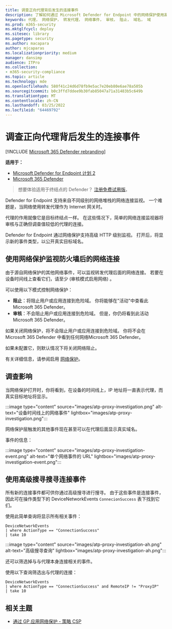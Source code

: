 ```yaml
---
title: 调查正向代理背后发生的连接事件
description: 了解如何通过 Microsoft Defender for Endpoint 中的网络保护使用高级 HTTP 级别监视，从而显示真实目标，而不是代理。
keywords: 代理， 网络保护， 转发代理， 网络事件， 审核， 阻止， 域名， 域
ms.prod: m365-security
ms.mktglfcycl: deploy
ms.sitesec: library
ms.pagetype: security
ms.author: macapara
author: mjcaparas
ms.localizationpriority: medium
manager: dansimp
audience: ITPro
ms.collection:
- m365-security-compliance
ms.topic: article
ms.technology: mde
ms.openlocfilehash: 580f41c24d6d78fb9e5ac7e20eb80e6ae78a505b
ms.sourcegitcommit: b0c3ffd7ddee9b30fab85047a71a31483b5c649b
ms.translationtype: MT
ms.contentlocale: zh-CN
ms.lasthandoff: 03/25/2022
ms.locfileid: "64469792"
---
```

# <a name="investigate-connection-events-that-occur-behind-forward-proxies"></a>调查正向代理背后发生的连接事件

[!INCLUDE [Microsoft 365 Defender rebranding](../../includes/microsoft-defender.md)]

**适用于：**
- [Microsoft Defender for Endpoint 计划 2](https://go.microsoft.com/fwlink/p/?linkid=2154037)
- [Microsoft 365 Defender](https://go.microsoft.com/fwlink/?linkid=2118804)

> 想要体验适用于终结点的 Defender？ [注册免费试用版](https://signup.microsoft.com/create-account/signup?products=7f379fee-c4f9-4278-b0a1-e4c8c2fcdf7e&ru=https://aka.ms/MDEp2OpenTrial?ocid=docs-wdatp-investigatemachines-abovefoldlink)。

Defender for Endpoint 支持来自不同级别的网络堆栈的网络连接监视。 一个难题是，当网络使用转发代理作为 Internet 网关时。

代理的作用就像它是目标终结点一样。 在这些情况下，简单的网络连接监视器将审核与正确但调查值较低的代理的连接。

Defender for Endpoint 通过网络保护支持高级 HTTP 级别监视。 打开后，将显示新的事件类型，以公开真实目标域名。

## <a name="use-network-protection-to-monitor-network-connection-behind-a-firewall"></a>使用网络保护监视防火墙后的网络连接

由于源自网络保护的其他网络事件，可以监视转发代理后面的网络连接。 若要在设备时间线上查看它们，请至少 (审核模式启用网络) 。

可以使用以下模式控制网络保护：

- **阻止**：将阻止用户或应用连接到危险域。 你将能够在"活动"中查看此Microsoft 365 Defender。
- **审核**：不会阻止用户或应用连接到危险域。 但是，你仍将看到此活动Microsoft 365 Defender。


如果关闭网络保护，将不会阻止用户或应用连接到危险域。 你将不会在 Microsoft 365 Defender 中看到任何网络Microsoft 365 Defender。

如果未配置它，则默认情况下将关闭网络阻止。

有关详细信息，请参阅启用 [网络保护](enable-network-protection.md)。

## <a name="investigation-impact"></a>调查影响

当网络保护打开时，你将看到，在设备的时间线上，IP 地址将一直表示代理，而真实目标地址将显示。

:::image type="content" source="images/atp-proxy-investigation.png" alt-text="设备时间线上的网络事件" lightbox="images/atp-proxy-investigation.png":::

网络保护层触发的其他事件现在甚至可以在代理后面显示真实域名。

事件的信息：

:::image type="content" source="images/atp-proxy-investigation-event.png" alt-text="单个网络事件的 URL" lightbox="images/atp-proxy-investigation-event.png":::

## <a name="hunt-for-connection-events-using-advanced-hunting"></a>使用高级搜寻搜寻连接事件

所有新的连接事件都可供你通过高级搜寻进行搜寻。 由于这些事件是连接事件，因此可在操作类型下的 DeviceNetworkEvents `ConnecionSuccess` 表下找到它们。

使用此简单查询将显示所有相关事件：

```console
DeviceNetworkEvents
| where ActionType == "ConnectionSuccess"
| take 10
```

:::image type="content" source="images/atp-proxy-investigation-ah.png" alt-text="高级搜寻查询" lightbox="images/atp-proxy-investigation-ah.png":::

还可以筛选掉与与代理本身连接相关的事件。

使用以下查询筛选出与代理的连接：

```console
DeviceNetworkEvents
| where ActionType == "ConnectionSuccess" and RemoteIP != "ProxyIP"
| take 10
```

## <a name="related-topics"></a>相关主题

- [通过 GP 应用网络保护 - 策略 CSP](/windows/client-management/mdm/policy-csp-defender#defender-enablenetworkprotection)
